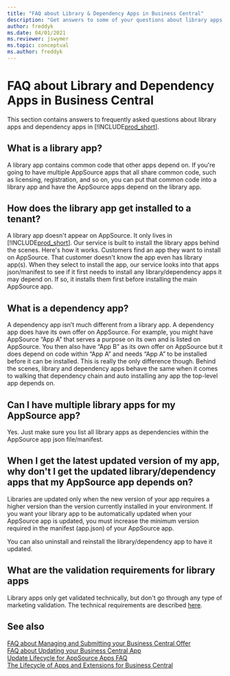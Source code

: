 ```yaml
---
title: "FAQ about Library & Dependency Apps in Business Central"
description: "Get answers to some of your questions about library apps and dependency apps in Dynamics 365 Business Central"
author: freddyk
ms.date: 04/01/2021
ms.reviewer: jswymer
ms.topic: conceptual
ms.author: freddyk
---
```


# FAQ about Library and Dependency Apps in Business Central

This section contains answers to frequently asked questions about library apps and dependency apps in [!INCLUDE[prod_short](includes/prod_short.md)].

## What is a library app?

A library app contains common code that other apps depend on. If you're going to have multiple AppSource apps that all share common code, such as licensing, registration, and so on, you can put that common code into a library app and have the AppSource apps depend on the library app.

## How does the library app get installed to a tenant?

A library app doesn't appear on AppSource. It only lives in [!INCLUDE[prod_short](includes/prod_short.md)]. Our service is built to install the library apps behind the scenes. Here's how it works. Customers find an app they want to install on AppSource. That customer doesn't know the app even has library app(s). When they select to install the app, our service looks into that apps json/manifest to see if it first needs to install any library/dependency apps it may depend on. If so, it installs them first before installing the main AppSource app.

## What is a dependency app?

A dependency app isn’t much different from a library app. A dependency app does have its own offer on AppSource. For example, you might have AppSource “App A” that serves a purpose on its own and is listed on AppSource. You then also have “App B” as its own offer on AppSource but it does depend on code within “App A” and needs “App A” to be installed before it can be installed. This is really the only difference though. Behind the scenes, library and dependency apps behave the same when it comes to walking that dependency chain and auto installing any app the top-level app depends on.

## Can I have multiple library apps for my AppSource app?

Yes. Just make sure you list all library apps as dependencies within the AppSource app json file/manifest.

## When I get the latest updated version of my app, why don't I get the updated library/dependency apps that my AppSource app depends on?

Libraries are updated only when the new version of your app requires a higher version than the version currently installed in your environment. If you want your library app to be automatically updated when your AppSource app is updated, you must increase the minimum version required in the manifest (app.json) of your AppSource app. 

You can also uninstall and reinstall the library/dependency app to have it updated.

## What are the validation requirements for library apps
Library apps only get validated technically, but don't go through any type of marketing validation. The technical requirements are described [here](devenv-checklist-submission.md).  

## See also

[FAQ about Managing and Submitting your Business Central Offer](app-faq-offer.md)  
[FAQ about Updating your Business Central App](app-faq-update.md)  
[Update Lifecycle for AppSource Apps FAQ](devenv-update-app-life-cycle-faq.md)  
[The Lifecycle of Apps and Extensions for Business Central](devenv-app-life-cycle.md)  
